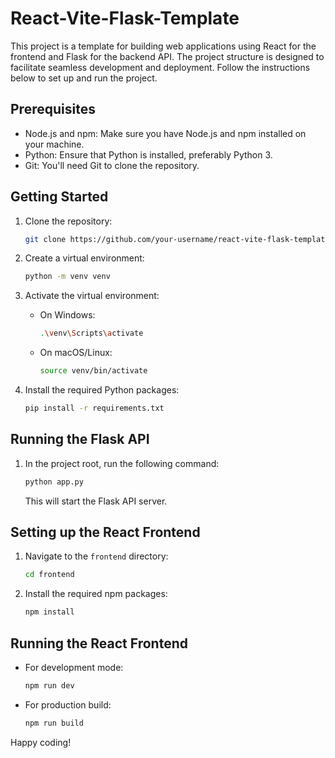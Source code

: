 # React-Vite-Flask-Template

This project is a template for building web applications using React for the frontend and Flask for the backend API. The project structure is designed to facilitate seamless development and deployment. Follow the instructions below to set up and run the project.

## Prerequisites

- Node.js and npm: Make sure you have Node.js and npm installed on your machine.
- Python: Ensure that Python is installed, preferably Python 3.
- Git: You'll need Git to clone the repository.

## Getting Started

1. Clone the repository:

   ```bash
   git clone https://github.com/your-username/react-vite-flask-template.git
   ```

2. Create a virtual environment:

   ```bash
   python -m venv venv
   ```

3. Activate the virtual environment:

   - On Windows:

     ```bash
     .\venv\Scripts\activate
     ```

   - On macOS/Linux:

     ```bash
     source venv/bin/activate
     ```

4. Install the required Python packages:

   ```bash
   pip install -r requirements.txt
   ```

## Running the Flask API

1. In the project root, run the following command:

   ```bash
   python app.py
   ```

   This will start the Flask API server.

## Setting up the React Frontend

1. Navigate to the `frontend` directory:

   ```bash
   cd frontend
   ```

2. Install the required npm packages:

   ```bash
   npm install
   ```

## Running the React Frontend

- For development mode:

  ```bash
  npm run dev
  ```

- For production build:

  ```bash
  npm run build
  ```

Happy coding!
